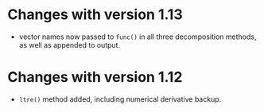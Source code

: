 # Changes with version 1.13 
*  vector names now passed to `func()` in all three decomposition methods, as well as appended to output.

# Changes with version 1.12 
*  `ltre()` method added, including numerical derivative backup.
